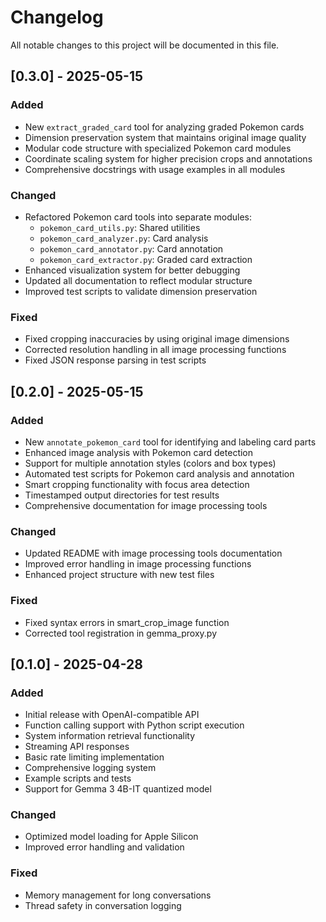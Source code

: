 # Changelog

All notable changes to this project will be documented in this file.

## [0.3.0] - 2025-05-15

### Added
- New `extract_graded_card` tool for analyzing graded Pokemon cards
- Dimension preservation system that maintains original image quality
- Modular code structure with specialized Pokemon card modules
- Coordinate scaling system for higher precision crops and annotations
- Comprehensive docstrings with usage examples in all modules

### Changed
- Refactored Pokemon card tools into separate modules:
  - `pokemon_card_utils.py`: Shared utilities
  - `pokemon_card_analyzer.py`: Card analysis
  - `pokemon_card_annotator.py`: Card annotation
  - `pokemon_card_extractor.py`: Graded card extraction
- Enhanced visualization system for better debugging
- Updated all documentation to reflect modular structure
- Improved test scripts to validate dimension preservation

### Fixed
- Fixed cropping inaccuracies by using original image dimensions
- Corrected resolution handling in all image processing functions
- Fixed JSON response parsing in test scripts

## [0.2.0] - 2025-05-15

### Added
- New `annotate_pokemon_card` tool for identifying and labeling card parts
- Enhanced image analysis with Pokemon card detection
- Support for multiple annotation styles (colors and box types)
- Automated test scripts for Pokemon card analysis and annotation
- Smart cropping functionality with focus area detection
- Timestamped output directories for test results
- Comprehensive documentation for image processing tools

### Changed
- Updated README with image processing tools documentation
- Improved error handling in image processing functions
- Enhanced project structure with new test files

### Fixed
- Fixed syntax errors in smart_crop_image function
- Corrected tool registration in gemma_proxy.py

## [0.1.0] - 2025-04-28

### Added
- Initial release with OpenAI-compatible API
- Function calling support with Python script execution
- System information retrieval functionality
- Streaming API responses
- Basic rate limiting implementation
- Comprehensive logging system
- Example scripts and tests
- Support for Gemma 3 4B-IT quantized model

### Changed
- Optimized model loading for Apple Silicon
- Improved error handling and validation

### Fixed
- Memory management for long conversations
- Thread safety in conversation logging